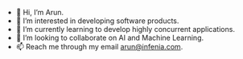- 👋 Hi, I’m Arun.
- 👀 I’m interested in developing software products.
- 🌱 I’m currently learning to develop highly concurrent applications.
- 💞️ I’m looking to collaborate on AI and Machine Learning.
- 📫 Reach me through my email arun@infenia.com. 

<!---
arun-infenia/arun-infenia is a ✨ special ✨ repository because its `README.md` (this file) appears on your GitHub profile.
You can click the Preview link to take a look at your changes.
--->
